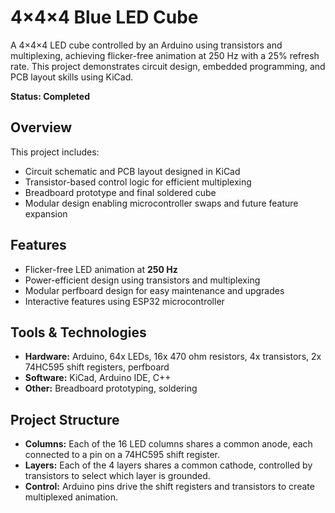 # 4×4×4 Blue LED Cube

A 4×4×4 LED cube controlled by an Arduino using transistors and multiplexing, achieving flicker-free animation at 250 Hz with a 25% refresh rate. This project demonstrates circuit design, embedded programming, and PCB layout skills using KiCad.

**Status: Completed**

## Overview
This project includes:
- Circuit schematic and PCB layout designed in KiCad
- Transistor-based control logic for efficient multiplexing
- Breadboard prototype and final soldered cube
- Modular design enabling microcontroller swaps and future feature expansion

## Features
- Flicker-free LED animation at **250 Hz**
- Power-efficient design using transistors and multiplexing
- Modular perfboard design for easy maintenance and upgrades
- Interactive features using ESP32 microcontroller

## Tools & Technologies
- **Hardware:** Arduino, 64x LEDs, 16x 470 ohm resistors, 4x transistors, 2x 74HC595 shift registers, perfboard
- **Software:** KiCad, Arduino IDE, C++
- **Other:** Breadboard prototyping, soldering

## Project Structure
- **Columns:** Each of the 16 LED columns shares a common anode, each connected to a pin on a 74HC595 shift register.
- **Layers:** Each of the 4 layers shares a common cathode, controlled by transistors to select which layer is grounded.
- **Control:** Arduino pins drive the shift registers and transistors to create multiplexed animation.
